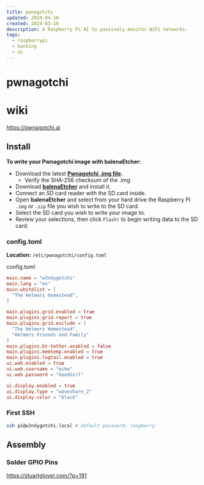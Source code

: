 ```yaml
---
title: pwnagotchi
updated: 2024-04-10
created: 2024-03-10
description: A Raspberry Pi AI to passively monitor WiFi networks.
tags:
  - raspberrypi
  - hacking
  - ai
---
```

# pwnagotchi

# wiki

<https://pwnagotchi.ai>

## Install

**To write your Pwnagotchi image with balenaEtcher:**

- Download the latest **[Pwnagotchi .img file](https://github.com/evilsocket/pwnagotchi/releases).**
  - Verify the SHA-256 checksum of the .img
- Download **[balenaEtcher](https://www.balena.io/etcher/)** and install it.
- Connect an SD card reader with the SD card inside.
- Open **balenaEtcher** and select from your hard drive the Raspberry Pi `.img` or `.zip` file you wish to write to the SD card.
- Select the SD card you wish to write your image to.
- Review your selections, then click `Flash!` to begin writing data to the SD card.

### config.toml

**Location:** `/etc/pwnagotchi/config.toml`

config.toml

```toml
main.name = "w3ndygotchi"
main.lang = "en"
main.whitelist = [
  "The Helmers Homestead",
]

main.plugins.grid.enabled = true
main.plugins.grid.report = true
main.plugins.grid.exclude = [
  "The Helmers Homestead",
  "Helmers Friends and Family"
]
main.plugins.bt-tether.enabled = false
main.plugins.memtemp.enabled = true
main.plugins.logtail.enabled = true
ui.web.enabled = true
ui.web.username = "mike"
ui.web.password = "GoodGirl"

ui.display.enabled = true
ui.display.type = "waveshare_2"
ui.display.color = "black"
```

### First SSH

````bash
ssh pi@w3ndygotchi.local # default password: raspberry
````

## Assembly

### Solder GPIO Pins
<https://stuartglover.com/?p=191>
